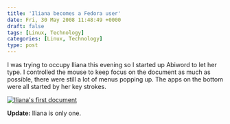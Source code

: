 ```yaml
---
title: 'Iliana becomes a Fedora user'
date: Fri, 30 May 2008 11:48:49 +0000
draft: false
tags: [Linux, Technology]
categories: [Linux, Technology]
type: post
---
```


I was trying to occupy Iliana this evening so I started up Abiword to let her type. I controlled the mouse to keep focus on the document as much as possible, there were still a lot of menus popping up. The apps on the bottom were all started by her key strokes.

[![Iliana\'s first document](http://zeusville.files.wordpress.com/2008/05/iliana.png?w=300)](http://zeusville.files.wordpress.com/2008/05/iliana.png)

**Update:** Iliana is only one.